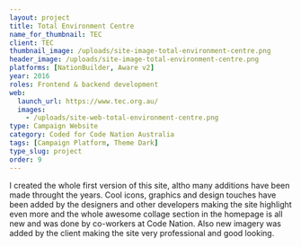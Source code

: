 ```yaml
---
layout: project
title: Total Environment Centre
name_for_thumbnail: TEC
client: TEC
thumbnail_image: /uploads/site-image-total-environment-centre.png
header_image: /uploads/site-image-total-environment-centre.png
platforms: [NationBuilder, Aware v2]
year: 2016
roles: Frontend & backend development
web:
  launch_url: https://www.tec.org.au/
  images:
    - /uploads/site-web-total-environment-centre.png
type: Campaign Website
category: Coded for Code Nation Australia
tags: [Campaign Platform, Theme Dark]
type_slug: project
order: 9
---
```


I created the whole first version of this site, altho many additions have been made throught the years. Cool icons, graphics and design touches have been added by the designers and other developers making the site highlight even more and the whole awesome collage section in the homepage is all new and was done by co-workers at Code Nation. Also new imagery was added by the client making the site very professional and good looking.
